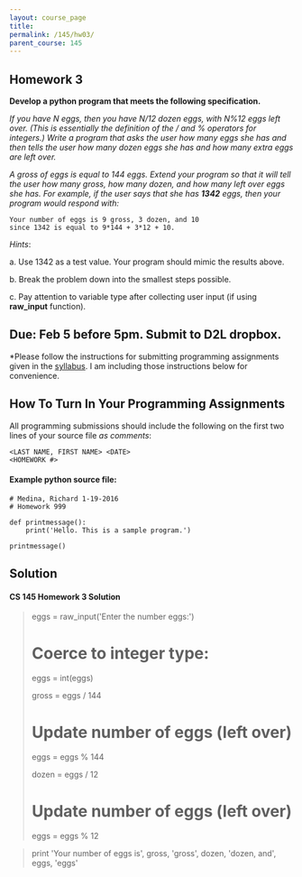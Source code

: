 ```yaml
---
layout: course_page
title: 
permalink: /145/hw03/
parent_course: 145
---
```


Homework 3
----

**Develop a python program that meets the following specification.**

*If you have N eggs, then you have N/12 dozen eggs, with N%12 eggs left over. (This is essentially the definition of the / and % operators for integers.) Write a program that asks the user how many eggs she has and then tells the user how many dozen eggs she has and how many extra eggs are left over.*

*A gross of eggs is equal to 144 eggs. Extend your program so that it will tell the user how many gross, how many dozen, and how many left over eggs she has. For example, if the user says that she has **1342** eggs, then your program would respond with:*


	Your number of eggs is 9 gross, 3 dozen, and 10
	since 1342 is equal to 9*144 + 3*12 + 10.

*Hints*:

a. Use 1342 as a test value. Your program should mimic the results above.

b. Break the problem down into the smallest steps possible.

c. Pay attention to variable type after collecting user input (if using **raw_input** function).


Due: Feb 5 before 5pm. Submit to D2L dropbox.
----

*Please follow the instructions for submitting programming assignments given in the [syllabus](/145/syllabus/). I am including those instructions below for convenience.

## How To Turn In Your Programming Assignments

All programming submissions should include the following on the first two lines of your source file *as comments*:

	<LAST NAME, FIRST NAME> <DATE>
	<HOMEWORK #>


#### Example python source file:

    # Medina, Richard 1-19-2016
    # Homework 999

    def printmessage():
	    print('Hello. This is a sample program.')

    printmessage()


## Solution

#### CS 145 Homework 3 Solution

>
>	eggs = raw_input('Enter the number eggs:')
>
>	# Coerce to integer type:
>	eggs = int(eggs)
>
>	gross = eggs / 144
>
>	# Update number of eggs (left over)
>	eggs = eggs % 144
>
>	dozen = eggs / 12
>
>	# Update number of eggs (left over)
>	eggs = eggs % 12

>	print 'Your number of eggs is', gross, 'gross', dozen, 'dozen, and', eggs, 'eggs'

